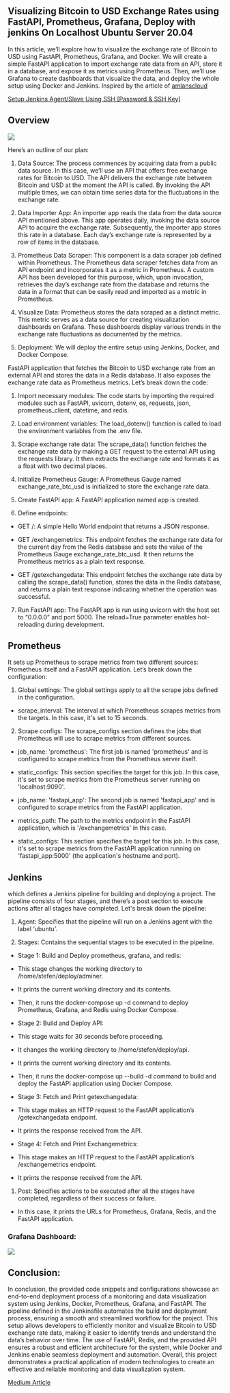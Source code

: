
## Visualizing Bitcoin to USD Exchange Rates using FastAPI, Prometheus, Grafana, Deploy with jenkins On Localhost Ubuntu Server 20.04

In this article, we’ll explore how to visualize the exchange rate of Bitcoin to USD using FastAPI, Prometheus, Grafana, and Docker. We will create a simple FastAPI application to import exchange rate data from an API, store it in a database, and expose it as metrics using Prometheus. Then, we’ll use Grafana to create dashboards that visualize the data, and deploy the whole setup using Docker and Jenkins. Inspired by the article of [amlanscloud](https://amlanscloud.com/kubechallenge/)

[Setup Jenkins Agent/Slave Using SSH [Password & SSH Key]](https://devopscube.com/setup-slaves-on-jenkins-2/)

## Overview

![](https://cdn-images-1.medium.com/max/3816/1*oc4RMB_AVLUm0MPzM0tGnA.png)

Here’s an outline of our plan:

 1. Data Source: The process commences by acquiring data from a public data source. In this case, we’ll use an API that offers free exchange rates for Bitcoin to USD. The API delivers the exchange rate between Bitcoin and USD at the moment the API is called. By invoking the API multiple times, we can obtain time series data for the fluctuations in the exchange rate.

 2. Data Importer App: An importer app reads the data from the data source API mentioned above. This app operates daily, invoking the data source API to acquire the exchange rate. Subsequently, the importer app stores this rate in a database. Each day’s exchange rate is represented by a row of items in the database.

 3. Prometheus Data Scraper: This component is a data scraper job defined within Prometheus. The Prometheus data scraper fetches data from an API endpoint and incorporates it as a metric in Prometheus. A custom API has been developed for this purpose, which, upon invocation, retrieves the day’s exchange rate from the database and returns the data in a format that can be easily read and imported as a metric in Prometheus.

 4. Visualize Data: Prometheus stores the data scraped as a distinct metric. This metric serves as a data source for creating visualization dashboards on Grafana. These dashboards display various trends in the exchange rate fluctuations as documented by the metrics.

 5. Deployment: We will deploy the entire setup using Jenkins, Docker, and Docker Compose.

  
    

FastAPI application that fetches the Bitcoin to USD exchange rate from an external API and stores the data in a Redis database. It also exposes the exchange rate data as Prometheus metrics. Let’s break down the code:

 1. Import necessary modules: The code starts by importing the required modules such as FastAPI, uvicorn, dotenv, os, requests, json, prometheus_client, datetime, and redis.

 2. Load environment variables: The load_dotenv() function is called to load the environment variables from the .env file.

 3. Scrape exchange rate data: The scrape_data() function fetches the exchange rate data by making a GET request to the external API using the requests library. It then extracts the exchange rate and formats it as a float with two decimal places.

 4. Initialize Prometheus Gauge: A Prometheus Gauge named exchange_rate_btc_usd is initialized to store the exchange rate data.

 5. Create FastAPI app: A FastAPI application named app is created.

 6. Define endpoints:

* GET /: A simple Hello World endpoint that returns a JSON response.

* GET /exchangemetrics: This endpoint fetches the exchange rate data for the current day from the Redis database and sets the value of the Prometheus Gauge exchange_rate_btc_usd. It then returns the Prometheus metrics as a plain text response.

* GET /getexchangedata: This endpoint fetches the exchange rate data by calling the scrape_data() function, stores the data in the Redis database, and returns a plain text response indicating whether the operation was successful.

7. Run FastAPI app: The FastAPI app is run using uvicorn with the host set to “0.0.0.0” and port 5000. The reload=True parameter enables hot-reloading during development.

## Prometheus

It sets up Prometheus to scrape metrics from two different sources: Prometheus itself and a FastAPI application. Let’s break down the configuration:

 1. Global settings: The global settings apply to all the scrape jobs defined in the configuration.

* scrape_interval: The interval at which Prometheus scrapes metrics from the targets. In this case, it's set to 15 seconds.

2. Scrape configs: The scrape_configs section defines the jobs that Prometheus will use to scrape metrics from different sources.

* job_name: 'prometheus': The first job is named 'prometheus' and is configured to scrape metrics from the Prometheus server itself.

* static_configs: This section specifies the target for this job. In this case, it's set to scrape metrics from the Prometheus server running on 'localhost:9090'.

* job_name: 'fastapi_app': The second job is named 'fastapi_app' and is configured to scrape metrics from the FastAPI application.

* metrics_path: The path to the metrics endpoint in the FastAPI application, which is '/exchangemetrics' in this case.

* static_configs: This section specifies the target for this job. In this case, it's set to scrape metrics from the FastAPI application running on 'fastapi_app:5000' (the application's hostname and port).

   
## Jenkins

which defines a Jenkins pipeline for building and deploying a project. The pipeline consists of four stages, and there’s a post section to execute actions after all stages have completed. Let's break down the pipeline:

 1. Agent: Specifies that the pipeline will run on a Jenkins agent with the label ‘ubuntu’.

 2. Stages: Contains the sequential stages to be executed in the pipeline.

* Stage 1: Build and Deploy prometheus, grafana, and redis:

* This stage changes the working directory to /home/stefen/deploy/adminer.

* It prints the current working directory and its contents.

* Then, it runs the docker-compose up -d command to deploy Prometheus, Grafana, and Redis using Docker Compose.

* Stage 2: Build and Deploy API:

* This stage waits for 30 seconds before proceeding.

* It changes the working directory to /home/stefen/deploy/api.

* It prints the current working directory and its contents.

* Then, it runs the docker-compose up --build -d command to build and deploy the FastAPI application using Docker Compose.

* Stage 3: Fetch and Print getexchangedata:

* This stage makes an HTTP request to the FastAPI application’s /getexchangedata endpoint.

* It prints the response received from the API.

* Stage 4: Fetch and Print Exchangemetrics:

* This stage makes an HTTP request to the FastAPI application’s /exchangemetrics endpoint.

* It prints the response received from the API.

 1. Post: Specifies actions to be executed after all the stages have completed, regardless of their success or failure.

* In this case, it prints the URLs for Prometheus, Grafana, Redis, and the FastAPI application.

### Grafana Dashboard:

![](https://cdn-images-1.medium.com/max/3834/1*hqkhn_cI3UNKGa__tSkg5g.png)

## Conclusion:

In conclusion, the provided code snippets and configurations showcase an end-to-end deployment process of a monitoring and data visualization system using Jenkins, Docker, Prometheus, Grafana, and FastAPI. The pipeline defined in the Jenkinsfile automates the build and deployment process, ensuring a smooth and streamlined workflow for the project. This setup allows developers to efficiently monitor and visualize Bitcoin to USD exchange rate data, making it easier to identify trends and understand the data’s behavior over time. The use of FastAPI, Redis, and the provided API ensures a robust and efficient architecture for the system, while Docker and Jenkins enable seamless deployment and automation. Overall, this project demonstrates a practical application of modern technologies to create an effective and reliable monitoring and data visualization system.

[Medium Article]((https://medium.com/@stefentaime_10958/visualizing-bitcoin-to-usd-exchange-rates-using-fastapi-prometheus-grafana-deploy-on-jenkins-76c7e3aa30e1))
